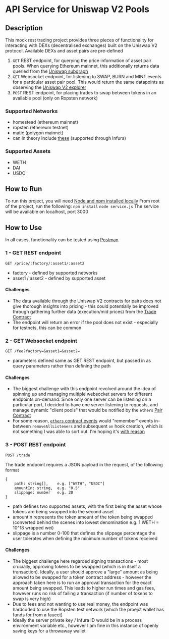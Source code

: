 # API Service for Uniswap V2 Pools

## Description

This mock rest trading project provides three pieces of functionality for interacting with DEXs (decentralised exchanges) built on the Uniswap V2 protocol. Available DEXs and asset pairs are pre-defined

1) ``GET`` REST endpoint, for querying the price information of asset pair pools. When querying Ethereum mainnet, this additionally returns data queried from the [Uniswap subgraph](https://thegraph.com/hosted-service/subgraph/uniswap/uniswap-v2)
2) ``GET`` Websocket endpoint, for listening to SWAP, BURN and MINT events for a particular asset pair pool. This would return the same datapoints as observing the [Uniswap V2 explorer](https://v2.info.uniswap.org/pairs)
3) ``POST`` REST endpoint, for placing trades to swap between tokens in an available pool (only on Ropsten network)

### Supported Networks

- homestead (ethereum mainnet)
- ropsten (ethereum testnet)
- matic (polygon mainnet)
- can in theory include [these](https://docs.ethers.io/v5/api/providers/api-providers/#InfuraProvider) (supported through Infura)

### Supported Assets

- WETH
- DAI
- USDC

## How to Run

To run this project, you will need [Node and npm installed locally](https://docs.npmjs.com/downloading-and-installing-node-js-and-npm)
From root of the project, run the following:
``npm install``
``node service.js``
The service will be available on localhost, port 3000

## How to Use

In all cases, functionality can be tested using [Postman](https://www.postman.com/)

### 1 - GET REST endpoint

``GET /price/:factory/:asset1/:asset2``

- factory - defined by supported networks
- asset1 / asset2 - defined by supported asset

#### Challenges

- The data available through the Uniswap V2 contracts for pairs does not give thorough insights into pricing - this could potentially be improved through gathering further data (execution/mid prices) from the [Trade Contract](https://docs.uniswap.org/sdk/2.0.0/reference/trade)
- The endpoint will return an error if the pool does not exist - especially for testnets, this can be common

### 2 - GET Websocket endpoint

``GET /fee?factory=&asset1=&asset2=``

- parameters defined same as GET REST endpoint, but passed in as query parameters rather than defining the path

#### Challenges

- The biggest challenge with this endpoint revolved around the idea of spinning up and managing multiple websocket servers for different endpoints on-demand. Since only one server can be listening on a particular port, I decided to have one server listening to requests, and manage dynamic "client pools" that would be notified by the ``ethers`` [Pair Contract](https://docs.uniswap.org/protocol/V2/reference/smart-contracts/pair)
- For some reason, [``ethers`` contract events](https://docs.ethers.io/v5/api/contract/contract/#Contract--events) would "remember" events in-between ``removeAllListeners`` and subsequent ``on`` hook creation, which is not something I was able to sort out. I'm hoping it's [with reason](https://github.com/ethers-io/ethers.js/issues/391)

### 3 - POST REST endpoint

``POST /trade``

The trade endpoint requires a JSON payload in the request, of the following format

```
{
    path: string[],    e.g. ["WETH", "USDC"]
    amountIn: string,  e.g. "0.5"
    slippage: number   e.g. 20
}
```

- path defines two supported assets, with the first being the asset whose tokens are being swapped into the second asset
- amountIn represents the token amount of the token being swapped (converted behind the scenes into lowest denomination e.g. 1 WETH = 10^18 wrapped wei)
- slippage is a number 0-100 that defines the slippage percentage the user tolerates when defining the minimum number of tokens received

#### Challenges

- The biggest challenge here regarded signing transactions - most crucially, approving tokens to be swapped (which is in itself a transaction). Ideally, a user should approve a "large" amount as being allowed to be swapped for a token contract address - however the approach taken here is to run an approval transaction for the exact amount being swapped. This leads to higher run times and gas fees, however runs no risk of failing a transaction (if number of tokens to swap is very high)
- Due to fees and not wanting to use real money, the endpoint was hardcoded to use the Ropsten test network (which the proejct wallet has funds for from a faucet)
- Ideally the server private key / Infura ID would be in a process environment variable etc., however I am fine in this instance of openly saving keys for a throwaway wallet

